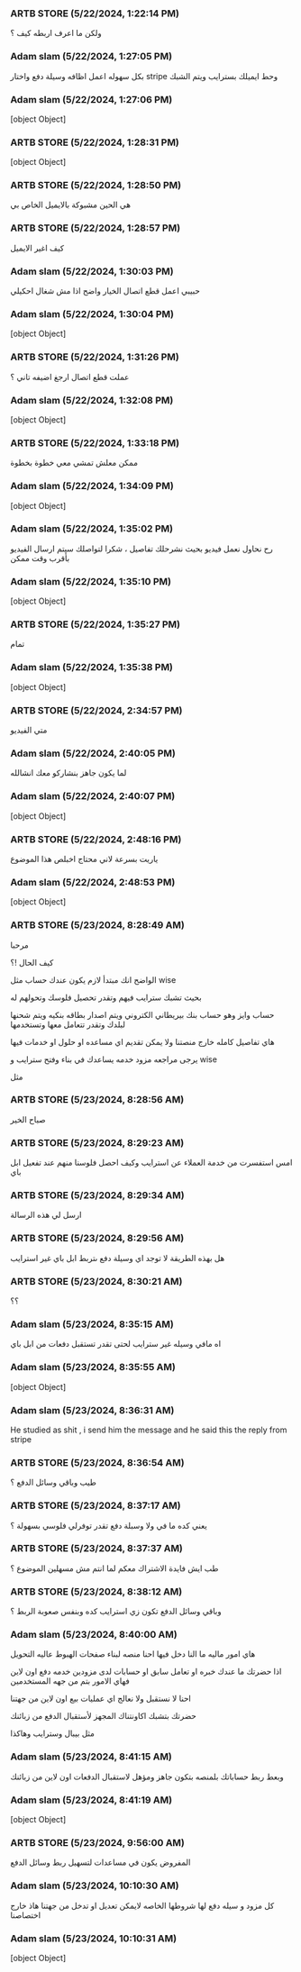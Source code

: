 ### ARTB STORE (5/22/2024, 1:22:14 PM)

ولكن ما اعرف اربطه كيف ؟

### Adam slam (5/22/2024, 1:27:05 PM)

بكل سهوله اعمل اظافه وسيلة دفع واختار stripe
وحط ايميلك بسترايب ويتم الشبك

### Adam slam (5/22/2024, 1:27:06 PM)

[object Object]

### ARTB STORE (5/22/2024, 1:28:31 PM)

[object Object]

### ARTB STORE (5/22/2024, 1:28:50 PM)

هي الحين مشبوكة بالايميل الخاص بي

### ARTB STORE (5/22/2024, 1:28:57 PM)

كيف اغير الايميل

### Adam slam (5/22/2024, 1:30:03 PM)

حبيبي اعمل قطع اتصال الخيار واضح اذا مش شغال احكيلي

### Adam slam (5/22/2024, 1:30:04 PM)

[object Object]

### ARTB STORE (5/22/2024, 1:31:26 PM)

عملت قطع اتصال ارجغ اضيفه تاني ؟

### Adam slam (5/22/2024, 1:32:08 PM)

[object Object]

### ARTB STORE (5/22/2024, 1:33:18 PM)

ممكن معلش تمشي معي خطوة بخطوة

### Adam slam (5/22/2024, 1:34:09 PM)

[object Object]

### Adam slam (5/22/2024, 1:35:02 PM)

رح نحاول نعمل فيديو بحيث نشرحلك تفاصيل ، شكرا لتواصلك سيتم ارسال الفيديو بأقرب وقت ممكن

### Adam slam (5/22/2024, 1:35:10 PM)

[object Object]

### ARTB STORE (5/22/2024, 1:35:27 PM)

تمام

### Adam slam (5/22/2024, 1:35:38 PM)

[object Object]

### ARTB STORE (5/22/2024, 2:34:57 PM)

متي الفيديو

### Adam slam (5/22/2024, 2:40:05 PM)

لما يكون جاهز بنشاركو معك انشالله

### Adam slam (5/22/2024, 2:40:07 PM)

[object Object]

### ARTB STORE (5/22/2024, 2:48:16 PM)

ياريت بسرعة لاني محتاج اخبلص هذا الموضوع

### Adam slam (5/22/2024, 2:48:53 PM)

[object Object]

### ARTB STORE (5/23/2024, 8:28:49 AM)

مرحبا

كيف الحال !؟


الواضح انك مبتدأ لازم يكون عندك حساب مثل wise


بحيث تشبك سترايب فيهم وتقدر تحصيل فلوسك وتحولهم له


حساب وايز وهو حساب بنك بيريطاني الكتروني ويتم اصدار بطاقه بنكيه ويتم شحنها لبلدك وتقدر تتعامل معها وتستخدمها


هاي تفاصيل كامله خارج منصتنا ولا يمكن تقديم اي مساعده او حلول او خدمات فيها


يرجى مراجعه مزود خدمه يساعدك في بناء وفتح سترايب و wise


مثل

### ARTB STORE (5/23/2024, 8:28:56 AM)

صباح الخير

### ARTB STORE (5/23/2024, 8:29:23 AM)

امس استفسرت من خدمة العملاء عن استرايب وكيف احصل فلوسنا منهم عند تفعيل ابل باي

### ARTB STORE (5/23/2024, 8:29:34 AM)

ارسل لي هذه الرسالة

### ARTB STORE (5/23/2024, 8:29:56 AM)

هل بهذه الطريقة لا توجد اي وسيلة دفع ىتربط ابل باي غير استرايب

### ARTB STORE (5/23/2024, 8:30:21 AM)

؟؟

### Adam slam (5/23/2024, 8:35:15 AM)

اه مافي وسيله غير سترايب لحتى تقدر تستقبل دفعات من ابل باي

### Adam slam (5/23/2024, 8:35:55 AM)

[object Object]

### Adam slam (5/23/2024, 8:36:31 AM)

He studied as shit , i send him the message and he said this the reply from stripe

### ARTB STORE (5/23/2024, 8:36:54 AM)

طيب وباقي وسائل الدفع ؟

### ARTB STORE (5/23/2024, 8:37:17 AM)

يعني كده ما في ولا وسبلة دفع تقدر توفرلي فلوسي بسهولة ؟

### ARTB STORE (5/23/2024, 8:37:37 AM)

طب ايش فايدة الاشتراك معكم لما انتم مش مسهلين الموضوع ؟

### ARTB STORE (5/23/2024, 8:38:12 AM)

وباقي وسائل الدفع تكون زي استرايب كده وبنفس صعوبة الربط ؟

### Adam slam (5/23/2024, 8:40:00 AM)

هاي امور ماليه ما النا دخل فيها احنا منصه لبناء صفحات الهبوط عاليه التحويل 

اذا حضرتك ما عندك خبره او تعامل سابق او حسابات لدى مزودين خدمه دفع اون لاين فهاي الامور بتم من جهه المستخدمين 

احنا لا نستقبل ولا نعالج اي عمليات بيع اون لاين من جهتنا 

حضرتك بتشبك اكاونتناك المجهز لأستقبال الدفع من زبائنك 

مثل بيبال وسترايب وهاكذا

### Adam slam (5/23/2024, 8:41:15 AM)

وبعط ربط حساباتك بلمنصه بتكون جاهز ومؤهل لاستقبال الدفعات اون لاين من زبائنك

### Adam slam (5/23/2024, 8:41:19 AM)

[object Object]

### ARTB STORE (5/23/2024, 9:56:00 AM)

المفروض يكون في مساعدات لتسهيل ربط وسائل الدفع

### Adam slam (5/23/2024, 10:10:30 AM)

كل مزود و سيله دفع لها شروطها الخاصه لايمكن تعديل او تدخل من جهتنا هاذ خارج اختصاصنا

### Adam slam (5/23/2024, 10:10:31 AM)

[object Object]
